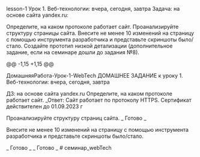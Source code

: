 lesson-1
Урок 1. Веб-технологии: вчера, сегодня, завтра Задача: на основе сайта yandex.ru:

Определите, на каком протоколе работает сайт. Проанализируйте структуру страницы сайта. Внесите не менее 10 изменений на страницу с помощью инструмента разработчика и представьте скриншоты было/стало. Создайте прототип низкой детализации (дополнительное задание, если на семинаре дошли до задания №8).

@@ -1,15 +1,15 @@

ДомашняяРабота-Урок-1-WebTech
ДОМАШНЕЕ ЗАДАНИЕ к уроку 1. Веб-технологии: вчера, сегодня, завтра

ДЗ: на основе сайта yandex.ru
Определите, на каком протоколе работает сайт. _Ответ: Сайт работает по протоколу HTTPS. Сертификат действителен до 01.09.2023 г

Проанализируйте структуру страниц сайта. _ Готово _

Внесите не менее 10 изменений на страницу с помощью инструмента разработчика и представьте скриншоты было/стало.

_ Готово _ _ Готово _ # семинар_webTech